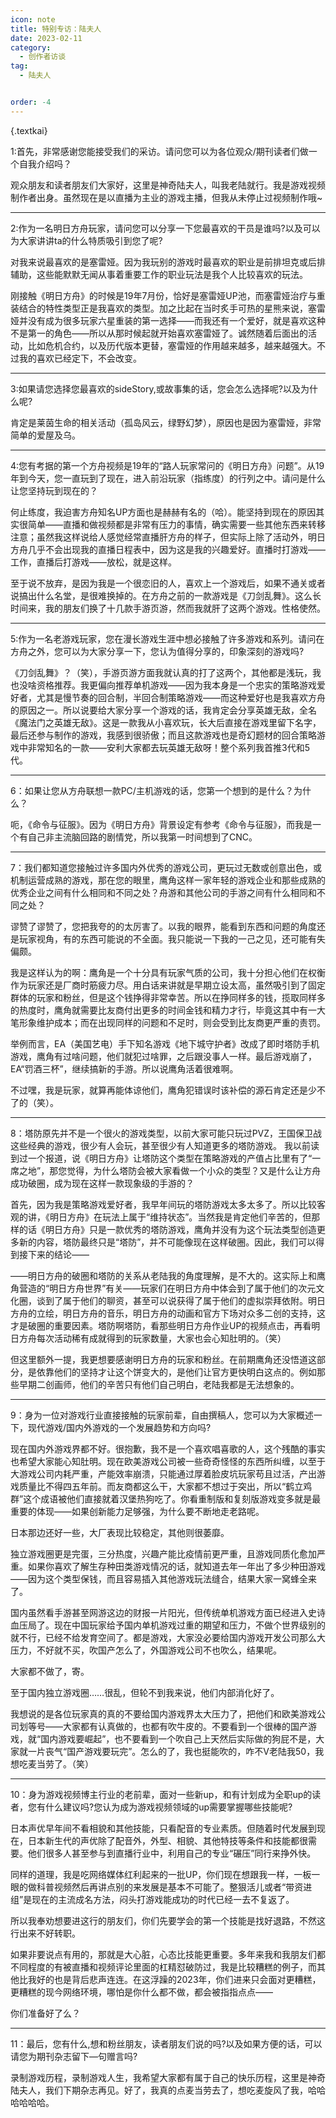 ```yaml
---
icon: note
title: 特别专访：陆夫人
date: 2023-02-11
category:
  - 创作者访谈
tag:
  - 陆夫人


order: -4
---
```


{.textkai}

<!-- more -->

1:首先，非常感谢您能接受我们的采访。请问您可以为各位观众/期刊读者们做一个自我介绍吗？

观众朋友和读者朋友们大家好，这里是神奇陆夫人，叫我老陆就行。我是游戏视频制作者出身。虽然现在是以直播为主业的游戏主播，但我从未停止过视频制作哦~

---

2:作为一名明日方舟玩家，请问您可以分享一下您最喜欢的干员是谁吗?以及可以为大家讲讲ta的什么特质吸引到您了呢?

对我来说最喜欢的是塞雷娅。因为我玩别的游戏时最喜欢的职业是前排坦克或后排辅助，这些能默默无闻从事着重要工作的职业玩法是我个人比较喜欢的玩法。

刚接触《明日方舟》的时候是19年7月份，恰好是塞雷娅UP池，而塞雷娅治疗与重装结合的特性类型正是我喜欢的类型。加之比起在当时炙手可热的星熊来说，塞雷娅并没有成为很多玩家六星重装的第一选择——而我还有一个爱好，就是喜欢这种不是第一的角色——所以从那时候起就开始喜欢塞雷娅了。诚然随着后面出的活动，比如危机合约，以及历代版本更替，塞雷娅的作用越来越多，越来越强大。不过我的喜欢已经定下，不会改变。

---

3:如果请您选择您最喜欢的sideStory,或故事集的话，您会怎么选择呢?以及为什么呢?

肯定是莱茵生命的相关活动（孤岛风云，绿野幻梦），原因也是因为塞雷娅，非常简单的爱屋及乌。

---

4:您有考据的第一个方舟视频是19年的“路人玩家常问的《明日方舟》问题”。从19年到今天，您一直玩到了现在，进入前沿玩家（指练度）的行列之中。请问是什么让您坚持玩到现在的？

何止练度，我迫害方舟知名UP方面也是赫赫有名的（哈）。能坚持到现在的原因其实很简单——直播和做视频都是非常有压力的事情，确实需要一些其他东西来转移注意；虽然我这样说给人感觉经常直播肝方舟的样子，但实际上除了活动外，明日方舟几乎不会出现我的直播日程表中，因为这是我的兴趣爱好。直播时打游戏——工作，直播后打游戏——放松，就是这样。

至于说不放弃，是因为我是一个很恋旧的人，喜欢上一个游戏后，如果不通关或者说搞出什么名堂，是很难换掉的。在方舟之前的一款游戏是《刀剑乱舞》。这么长时间来，我的朋友们换了十几款手游页游，然而我就肝了这两个游戏。性格使然。

---

5:作为一名老游戏玩家，您在漫长游戏生涯中想必接触了许多游戏和系列。请问在方舟之外，您可以为大家分享一下，您认为值得分享的，印象深刻的游戏吗?

《刀剑乱舞》？（笑），手游页游方面我就认真的打了这两个，其他都是浅玩，我也没啥资格推荐。我更偏向推荐单机游戏——因为我本身是一个忠实的策略游戏爱好者，尤其是慢节奏的回合制，半回合制策略游戏——而这种爱好也是我喜欢方舟的原因之一。所以说要给大家分享一个游戏的话，我肯定会分享英雄无敌，全名《魔法门之英雄无敌》。这是一款我从小喜欢玩，长大后直接在游戏里留下名字，最后还参与制作的游戏，我感到很骄傲；而且这款游戏也是奇幻题材的回合策略游戏中非常知名的一款——安利大家都去玩英雄无敌呀！整个系列我首推3代和5代。

---

6：如果让您从方舟联想一款PC/主机游戏的话，您第一个想到的是什么？为什么？

呃，《命令与征服》。因为《明日方舟》背景设定有参考《命令与征服》，而我是一个有自己非主流脑回路的剧情党，所以我第一时间想到了CNC。

---

7：我们都知道您接触过许多国内外优秀的游戏公司，更玩过无数或创意出色，或机制运营成熟的游戏，那在您的眼里，鹰角这样一家年轻的游戏企业和那些成熟的优秀企业之间有什么相同和不同之处？舟游和其他公司的手游之间有什么相同和不同之处？

谬赞了谬赞了，您把我夸的的太厉害了。以我的眼界，能看到东西和问题的角度还是玩家视角，有的东西可能说的不全面。我只能说一下我的一己之见，还可能有失偏颇。

我是这样认为的啊：鹰角是一个十分具有玩家气质的公司，我十分担心他们在权衡作为玩家还是厂商时筋疲力尽。用白话来讲就是早期立设太高，虽然吸引到了固定群体的玩家和粉丝，但是这个钱挣得非常幸苦。所以在挣同样多的钱，揽取同样多的热度时，鹰角就需要比友商付出更多的时间金钱和精力才行，毕竟这其中有一大笔形象维护成本；而在出现同样的问题和不足时，则会受到比友商更严重的责罚。

举例而言，EA（美国艺电）手下知名游戏《地下城守护者》改成了即时塔防手机游戏，鹰角有过啥问题，他们就犯过啥罪，之后跟没事人一样。最后游戏崩了，EA“罚酒三杯”，继续搞新的手游。所以说鹰角活着很难啊。

不过嘿，我是玩家，就算再能体谅他们，鹰角犯错误时该补偿的源石肯定还是少不了的（笑）。

---

8：塔防原先并不是一个很火的游戏类型，以前大家可能只玩过PVZ，王国保卫战这些经典的游戏，很少有人会玩，甚至很少有人知道更多的塔防游戏。
我以前读到过一个报道，说《明日方舟》让塔防这个类型在策略游戏的产值占比里有了“一席之地”，那您觉得，为什么塔防会被大家看做一个小众的类型？又是什么让方舟成功破圈，成为现在这样一款现象级的手游的？

首先，因为我是策略游戏爱好者，我早年间玩的塔防游戏太多太多了。所以比较客观的讲，《明日方舟》在玩法上属于“维持状态”。当然我是肯定他们辛苦的，但那样的话《明日方舟》只是一款优秀的塔防游戏，鹰角并没有为这个玩法类型创造更多新的内容，塔防最终只是“塔防”，并不可能像现在这样破圈。因此，我们可以得到接下来的结论——

——明日方舟的破圈和塔防的关系从老陆我的角度理解，是不大的。这实际上和鹰角营造的“明日方舟世界”有关——玩家们在明日方舟中体会到了属于他们的次元文化圈，谈到了属于他们的聊资，甚至可以说获得了属于他们的虚拟崇拜依附。明日方舟的立绘，明日方舟的音乐，明日方舟的动画和官方下场对众多二创的支持，这才是破圈的重要因素。塔防啊塔防，看那些明日方舟作业UP的视频点击，再看明日方舟每次活动稀有成就得到的玩家数量，大家也会心知肚明的。（笑）

但这里额外一提，我更想要感谢明日方舟的玩家和粉丝。在前期鹰角还没悟道这部分，是依靠他们的坚持才让这个饼变大的，是他们让官方更快明白这点的。例如那些早期二创画师，他们的辛苦只有他们自己明白，老陆我都是无法想象的。

---

9：身为一位对游戏行业直接接触的玩家前辈，自由撰稿人，您可以为大家概述一下，现代游戏/国内外游戏的一个发展趋势和方向吗?

现在国内外游戏界都不好。很抱歉，我不是一个喜欢唱喜歌的人，这个残酷的事实也希望大家能心知肚明。现在欧美游戏公司被一些奇奇怪怪的东西所纠缠，以至于大游戏公司内耗严重，产能效率崩溃，只能通过厚着脸皮坑玩家苟且过活，产出游戏质量比不得四五年前。而友商都这么干，大家都不想过于突出，所以“鹤立鸡群”这个成语被他们直接就着汉堡热狗吃了。你看重制版和复刻版游戏变多就是最重要的体现——如果创新能力足够强，为什么要不断地走老路呢。

日本那边还好一些，大厂表现比较稳定，其他则很萎靡。

独立游戏圈更是完蛋，三分热度，兴趣产能比疫情前更严重，且游戏同质化愈加严重。如果你喜欢了解生存种田类游戏情况的话，就知道去年一年出了多少种田游戏——因为这个类型保钱，而且容易插入其他游戏玩法缝合，结果大家一窝蜂全来了。

国内虽然看手游甚至网游这边的财报一片阳光，但传统单机游戏方面已经进入史诗血压局了。现在中国玩家给予国内单机游戏过重的期望和压力，不做个世界级别的就不行，已经不给发育空间了。都是游戏，大家没必要给国内游戏开发公司那么大压力，不好就不买，吹国产怎么了，外国游戏公司不也吹么，结果呢。

大家都不做了，寄。

至于国内独立游戏圈……很乱，但轮不到我来说，他们内部消化好了。

我想说的是各位玩家真的真的不要给国内游戏界太大压力了，把他们和欧美游戏公司划等号——大家都有认真做的，也都有吹牛皮的。不要看到一个很棒的国产游戏，就“国内游戏要崛起”，也不要看到一个吹自己上天然后实际做的狗屁不是，大家就一片丧气“国产游戏要玩完”。怎么的了，我也挺能吹的，咋不V老陆我50，我想吃麦当劳了。（笑）

---

10：身为游戏视频博主行业的老前辈，面对一些新up，和有计划成为全职up的读者，您有什么建议吗?您认为成为游戏视频领域的up需要掌握哪些技能呢?

日本声优早年间不看相貌和其他技能，只看配音的专业素质。但随着时代发展到现在，日本新生代的声优除了配音外，外型、相貌、其他特技等条件和技能都很需要。他们很多人甚至参与到直播行业中，利用自己的专业“碾压”同行来挣外快。

同样的道理，我是吃网络媒体红利起来的一批UP，你们现在想跟我一样，一板一眼的做科普视频然后再讲点别的来发展是基本不可能了。整狠活儿或者“带资进组”是现在的主流成名方法，闷头打游戏能成功的时代已经一去不复返了。

所以我奉劝想要进这行的朋友们，你们先要学会的第一个技能是找好退路，不然这行出来不好转职。

如果非要说点有用的，那就是大心脏，心态比技能更重要。多年来我和我朋友们都不同程度的有被直播和视频评论里面的杠精怼破防过，我是比较糟糕的例子，而其他比我好的也是背后悲声连连。在这浮躁的2023年，你们进来只会面对更糟糕，更糟糕的现今网络环境，哪怕是你什么都不做，都会被指指点点——

你们准备好了么？

---

11：最后，您有什么,想和粉丝朋友，读者朋友们说的吗?以及如果方便的话，可以请您为期刊杂志留下—句赠言吗?

录制游戏历程，录制游戏人生，我希望大家都有属于自己的快乐历程，这里是神奇陆夫人，我们下期杂志再见。好了，我真的点麦当劳去了，想吃麦旋风了我，哈哈哈哈哈哈。

<eod />

<FakeAds />
